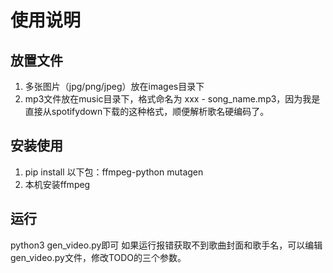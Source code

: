 # 使用说明
## 放置文件
1. 多张图片（jpg/png/jpeg）放在images目录下
2. mp3文件放在music目录下，格式命名为 xxx - song_name.mp3，因为我是直接从spotifydown下载的这种格式，顺便解析歌名硬编码了。

## 安装使用
1. pip install 以下包：ffmpeg-python mutagen
2. 本机安装ffmpeg

## 运行
python3 gen_video.py即可
如果运行报错获取不到歌曲封面和歌手名，可以编辑gen_video.py文件，修改TODO的三个参数。
